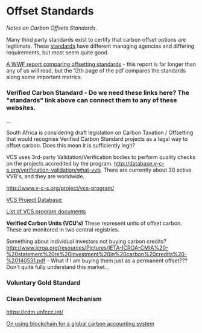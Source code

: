 # Offset Standards

_Notes on Carbon Offsets Standards._


Many third party standards exist to certify that carbon offset options are legitimate. These [standards](http://www.co2offsetresearch.org/consumer/Standards.html) have different managing agencies and differing requirements, but most seem quite good. 

[A WWF report comparing offsetting standards](http://www.globalcarbonproject.org/global/pdf/WWF_2008_A%20comparison%20of%20C%20offset%20Standards.pdf) - this report is far longer than any of us will read, but the 12th page of the pdf compares the standards along some important metrics. 

### Verified Carbon Standard - Do we need these links here? The "standards" link above can connect them to any of these websites.

...

South Africa is considering draft legislation on Carbon Taxation / Offsetting that would recognise Verified Carbon Standard projects as a legal way to offset carbon. Does this mean it is sufficiently legit?

VCS uses 3rd-party Validation/Verification bodies to perform quality checks on the projects accredited by the program. http://database.v-c-s.org/verification-validation/what-vvb. There are currently about 30 active VVB's, and they are worldwide.

http://www.v-c-s.org/project/vcs-program/

[VCS Project Database:](http://www.vcsprojectdatabase.org/#/home)

[List of VCS program documents](http://database.v-c-s.org/program-documents)

**Verified Carbon Units (VCU's)** These represent units of offset carbon. These are monitored in two central registries. 

Something about individual investors not buying carbon credits? http://www.icroa.org/resources/Pictures/IETA-ICROA-CMIA%20-%20statement%20re%20investment%20in%20carbon%20credits%20-%20140531.pdf - What if I am buying them just as a permanent offset??? Don't quite fully understand this market...

### Voluntary Gold Standard



### Clean Development Mechanism

https://cdm.unfccc.int/




[On using blockchain for a global carbon accounting system](https://blockchainfutureslab.wordpress.com/2016/06/09/the-blockchain-climate-fix/)
